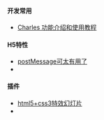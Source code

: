 #### 开发常用

* [Charles 功能介绍和使用教程](https://juejin.im/post/5b8350b96fb9a019d9246c4c)



#### H5特性

* [postMessage可太有用了](https://juejin.im/post/5b8359f351882542ba1dcc31)
* 



#### 插件

* [html5+css3特效幻灯片](http://www.webhek.com/post/impress-js.html)
* 